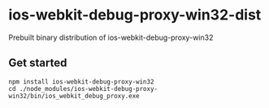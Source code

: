 # ios-webkit-debug-proxy-win32-dist
Prebuilt binary distribution of ios-webkit-debug-proxy-win32


## Get started

```
npm install ios-webkit-debug-proxy-win32
cd ./node_modules/ios-webkit-debug-proxy-win32/bin/ios_webkit_debug_proxy.exe
```
